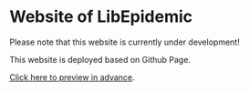 # Website of LibEpidemic

Please note that this website is currently under development!

This website is deployed based on Github Page.

[Click here to preview in advance](https://github.com/LibEpidemic/LibEpidemic.github.io).

